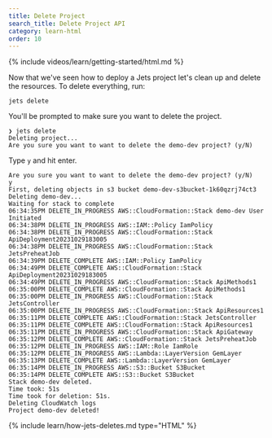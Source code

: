 ```yaml
---
title: Delete Project
search_title: Delete Project API
category: learn-html
order: 10
---
```


{% include videos/learn/getting-started/html.md %}

Now that we've seen how to deploy a Jets project let's clean up and delete the resources. To delete everything, run:

    jets delete

You'll be prompted to make sure you want to delete the project.

    ❯ jets delete
    Deleting project...
    Are you sure you want to want to delete the demo-dev project? (y/N)

Type `y` and hit enter.

    Are you sure you want to want to delete the demo-dev project? (y/N)
    y
    First, deleting objects in s3 bucket demo-dev-s3bucket-1k60qzrj74ct3
    Deleting demo-dev...
    Waiting for stack to complete
    06:34:35PM DELETE_IN_PROGRESS AWS::CloudFormation::Stack demo-dev User Initiated
    06:34:38PM DELETE_IN_PROGRESS AWS::IAM::Policy IamPolicy
    06:34:38PM DELETE_IN_PROGRESS AWS::CloudFormation::Stack ApiDeployment20231029183005
    06:34:38PM DELETE_IN_PROGRESS AWS::CloudFormation::Stack JetsPreheatJob
    06:34:39PM DELETE_COMPLETE AWS::IAM::Policy IamPolicy
    06:34:49PM DELETE_COMPLETE AWS::CloudFormation::Stack ApiDeployment20231029183005
    06:34:49PM DELETE_IN_PROGRESS AWS::CloudFormation::Stack ApiMethods1
    06:35:00PM DELETE_COMPLETE AWS::CloudFormation::Stack ApiMethods1
    06:35:00PM DELETE_IN_PROGRESS AWS::CloudFormation::Stack JetsController
    06:35:00PM DELETE_IN_PROGRESS AWS::CloudFormation::Stack ApiResources1
    06:35:11PM DELETE_COMPLETE AWS::CloudFormation::Stack JetsController
    06:35:11PM DELETE_COMPLETE AWS::CloudFormation::Stack ApiResources1
    06:35:11PM DELETE_IN_PROGRESS AWS::CloudFormation::Stack ApiGateway
    06:35:12PM DELETE_COMPLETE AWS::CloudFormation::Stack JetsPreheatJob
    06:35:12PM DELETE_IN_PROGRESS AWS::IAM::Role IamRole
    06:35:12PM DELETE_IN_PROGRESS AWS::Lambda::LayerVersion GemLayer
    06:35:13PM DELETE_COMPLETE AWS::Lambda::LayerVersion GemLayer
    06:35:14PM DELETE_IN_PROGRESS AWS::S3::Bucket S3Bucket
    06:35:14PM DELETE_COMPLETE AWS::S3::Bucket S3Bucket
    Stack demo-dev deleted.
    Time took: 51s
    Time took for deletion: 51s.
    Deleting CloudWatch logs
    Project demo-dev deleted!

{% include learn/how-jets-deletes.md type="HTML" %}
